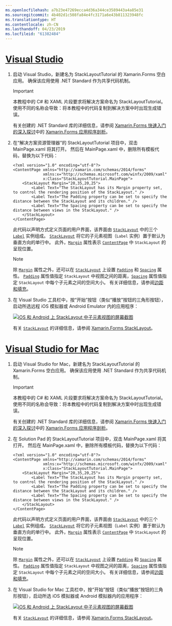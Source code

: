 ```yaml
---
ms.openlocfilehash: a7b23e47269ecca4d36a344ce3589443a4a85e31
ms.sourcegitcommit: 4b402d1c508fa84e4fc3171a6e43b811323948fc
ms.translationtype: HT
ms.contentlocale: zh-CN
ms.lasthandoff: 04/23/2019
ms.locfileid: "61382484"
---
```

# <a name="visual-studiotabvswin"></a>[Visual Studio](#tab/vswin)

1. 启动 Visual Studio，新建名为 StackLayoutTutorial 的 Xamarin.Forms 空白应用。 确保该应用使用 .NET Standard 作为共享代码机制。

    > [!IMPORTANT]
    > 本教程中的 C# 和 XAML 片段要求将解决方案命名为 StackLayoutTutorial。 使用不同的名称会导致：将本教程中的代码复制到解决方案中时出现生成错误。

    有关创建的 .NET Standard 库的详细信息，请参阅 [Xamarin.Forms 快速入门的深入探讨](~/get-started/first-app/index.md)中的 [Xamarin.Forms 应用程序剖析](~/get-started/first-app/index.md)。

1. 在“解决方案资源管理器”的 StackLayoutTutorial 项目中，双击 MainPage.xaml 将其打开。 然后在 MainPage.xaml 中，删除所有模板代码，替换为以下代码：

    ```xaml
    <?xml version="1.0" encoding="utf-8"?>
    <ContentPage xmlns="http://xamarin.com/schemas/2014/forms"
                 xmlns:x="http://schemas.microsoft.com/winfx/2009/xaml"
                 x:Class="StackLayoutTutorial.MainPage">
        <StackLayout Margin="20,35,20,25">
            <Label Text="The StackLayout has its Margin property set, to control the rendering position of the StackLayout." />
            <Label Text="The Padding property can be set to specify the distance between the StackLayout and its children." />
            <Label Text="The Spacing property can be set to specify the distance between views in the StackLayout." />
        </StackLayout>
    </ContentPage>
    ```

    此代码以声明方式定义页面的用户界面，该界面由 [`StackLayout`](xref:Xamarin.Forms.StackLayout) 中的三个 [`Label`](xref:Xamarin.Forms.Label) 实例组成。 [`StackLayout`](xref:Xamarin.Forms.StackLayout) 将它的子元素视图（`Label` 实例）置于默认为垂直方向的单行中。 此外，[`Margin`](xref:Xamarin.Forms.View.Margin) 属性表示 [`ContentPage`](xref:Xamarin.Forms.ContentPage) 中 `StackLayout` 的呈现位置。

    > [!NOTE]
    > 除 [`Margin`](xref:Xamarin.Forms.View.Margin) 属性之外，还可以在 [`StackLayout`](xref:Xamarin.Forms.StackLayout) 上设置 [`Padding`](xref:Xamarin.Forms.Layout.Padding) 和 [`Spacing`](xref:Xamarin.Forms.StackLayout.Spacing) 属性。 [`Padding`](xref:Xamarin.Forms.Layout.Padding) 属性值指定 `StackLayout` 中视图之间的距离，[`Spacing`](xref:Xamarin.Forms.StackLayout.Spacing) 属性值指定 `StackLayout` 中每个子元素之间的空间大小。 有关详细信息，请参阅[边距和填充](~/xamarin-forms/user-interface/layouts/margin-and-padding.md)。

1. 在 Visual Studio 工具栏中，按“开始”按钮（类似“播放”按钮的三角形按钮），启动所选远程 iOS 模拟器或 Android Emulator 内的应用程序：

    [![iOS 和 Android 上 StackLayout 中子元素视图的屏幕截图](../images/create-stacklayout.png "包含标签实例的 StackLayout")](../images/create-stacklayout-large.png#lightbox "StackLayout containing Label instances")

    有关 [`StackLayout`](xref:Xamarin.Forms.StackLayout) 的详细信息，请参阅 [Xamarin.Forms StackLayout](~/xamarin-forms/user-interface/layouts/stack-layout.md)。

# <a name="visual-studio-for-mactabvsmac"></a>[Visual Studio for Mac](#tab/vsmac)

1. 启动 Visual Studio for Mac，新建名为 StackLayoutTutorial 的 Xamarin.Forms 空白应用。 确保该应用使用 .NET Standard 作为共享代码机制。

    > [!IMPORTANT]
    > 本教程中的 C# 和 XAML 片段要求将解决方案命名为 StackLayoutTutorial。 使用不同的名称会导致：将本教程中的代码复制到解决方案中时出现生成错误。

    有关创建的 .NET Standard 库的详细信息，请参阅 [Xamarin.Forms 快速入门的深入探讨](~/get-started/first-app/index.md)中的 [Xamarin.Forms 应用程序剖析](~/get-started/first-app/index.md)。

1. 在 Solution Pad 的 StackLayoutTutorial 项目中，双击 MainPage.xaml 将其打开。 然后在 MainPage.xaml 中，删除所有模板代码，替换为以下代码：

    ```xaml
    <?xml version="1.0" encoding="utf-8"?>
    <ContentPage xmlns="http://xamarin.com/schemas/2014/forms"
                 xmlns:x="http://schemas.microsoft.com/winfx/2009/xaml"
                 x:Class="StackLayoutTutorial.MainPage">
        <StackLayout Margin="20,35,20,25">
            <Label Text="The StackLayout has its Margin property set, to control the rendering position of the StackLayout." />
            <Label Text="The Padding property can be set to specify the distance between the StackLayout and its children." />
            <Label Text="The Spacing property can be set to specify the distance between views in the StackLayout." />
        </StackLayout>
    </ContentPage>
    ```

    此代码以声明方式定义页面的用户界面，该界面由 [`StackLayout`](xref:Xamarin.Forms.StackLayout) 中的三个 [`Label`](xref:Xamarin.Forms.Label) 实例组成。 [`StackLayout`](xref:Xamarin.Forms.StackLayout) 将它的子元素视图（`Label` 实例）置于默认为垂直方向的单行中。 此外，[`Margin`](xref:Xamarin.Forms.View.Margin) 属性表示 [`ContentPage`](xref:Xamarin.Forms.ContentPage) 中 `StackLayout` 的呈现位置。

    > [!NOTE]
    > 除 [`Margin`](xref:Xamarin.Forms.View.Margin) 属性之外，还可以在 [`StackLayout`](xref:Xamarin.Forms.StackLayout) 上设置 [`Padding`](xref:Xamarin.Forms.Layout.Padding) 和 [`Spacing`](xref:Xamarin.Forms.StackLayout.Spacing) 属性。 [`Padding`](xref:Xamarin.Forms.Layout.Padding) 属性值指定 `StackLayout` 中视图之间的距离，[`Spacing`](xref:Xamarin.Forms.StackLayout.Spacing) 属性值指定 `StackLayout` 中每个子元素之间的空间大小。 有关详细信息，请参阅[边距和填充](~/xamarin-forms/user-interface/layouts/margin-and-padding.md)。

1. 在 Visual Studio for Mac 工具栏中，按“开始”按钮（类似“播放”按钮的三角形按钮），启动所选 iOS 模拟器或 Android 模拟器内的应用程序：

    [![iOS 和 Android 上 StackLayout 中子元素视图的屏幕截图](../images/create-stacklayout.png "包含标签实例的 StackLayout")](../images/create-stacklayout-large.png#lightbox "StackLayout containing Label instances")

    有关 [`StackLayout`](xref:Xamarin.Forms.StackLayout) 的详细信息，请参阅 [Xamarin.Forms StackLayout](~/xamarin-forms/user-interface/layouts/stack-layout.md)。
